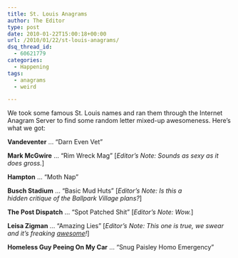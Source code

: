 ```yaml
---
title: St. Louis Anagrams
author: The Editor
type: post
date: 2010-01-22T15:00:18+00:00
url: /2010/01/22/st-louis-anagrams/
dsq_thread_id:
  - 60621779
categories:
  - Happening
tags:
  - anagrams
  - weird

---
```

We took some famous St. Louis names and ran them through the Internet Anagram Server to find some random letter mixed-up awesomeness. Here&#8217;s what we got:

**Vandeventer** &#8230; &#8220;Darn Even Vet&#8221;

**Mark McGwire** &#8230; &#8220;Rim Wreck Mag&#8221; [_Editor&#8217;s Note: Sounds as sexy as it does gross._]

**Hampton** &#8230; &#8220;Moth Nap&#8221;

**Busch Stadium** &#8230; &#8220;Basic Mud Huts&#8221; [_Editor&#8217;s Note: Is this a hidden critique of the Ballpark Village plans?_]

**The Post Dispatch** &#8230; &#8220;Spot Patched Shit&#8221; [_Editor&#8217;s Note: Wow._]

**Leisa Zigman** &#8230; &#8220;Amazing Lies&#8221; [_Editor&#8217;s Note: This one is true, we swear and it&#8217;s freaking <span style="text-decoration: underline;">awesome</span>!_]

**Homeless Guy Peeing On My Car** &#8230; &#8220;Snug Paisley Homo Emergency&#8221;